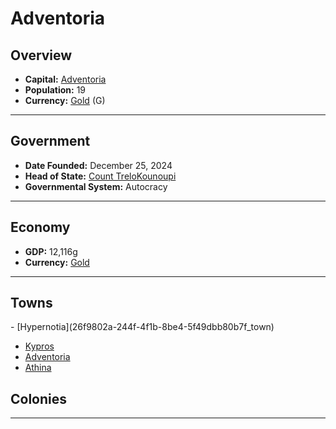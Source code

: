 <!--UNDEDITED FILE, remove this entire line if this file has been edited!-->
# <!--NAME-->Adventoria<!--NAME-->

## Overview

- **Capital:** <!--CAPITAL_LINK-->[Adventoria](6bcb8ca2-aaba-4079-887d-d338d07a9ab4_town)<!--CAPITAL_LINK-->
- **Population:** <!--POPULATION-->19<!--POPULATION-->
- **Currency:** <!--CURRENCY_LINK-->[Gold](Gold_currency)<!--CURRENCY_LINK--> (<!--CURRENCY_ABV-->G<!--CURRENCY_ABV-->)

---

## Government

- **Date Founded:** <!--FOUNDED-->December 25, 2024<!--FOUNDED-->
- **Head of State:** <!--LEADER_TITLE_LINK-->[Count TreloKounoupi](TreloKounoupi_user)<!--LEADER_TITLE_LINK-->
- **Governmental System:** <!--GOVERNMENT-->Autocracy<!--GOVERNMENT-->

---

## Economy

- **GDP:** <!--GDP-->12,116g<!--GDP-->
- **Currency:** <!--CURRENCY_LINK-->[Gold](Gold_currency)<!--CURRENCY_LINK-->

---

## Towns

<!--TOWNS-->- [Hypernotia](26f9802a-244f-4f1b-8be4-5f49dbb80b7f_town)
- [Kypros](4e8d9a5c-4784-4357-8737-6e392cbe9021_town)
- [Adventoria](6bcb8ca2-aaba-4079-887d-d338d07a9ab4_town)
- [Athina](004a195b-89cd-46cc-b545-8b1091e70b36_town)<!--TOWNS-->

## Colonies

<!--COLONIES--><!--COLONIES-->

---